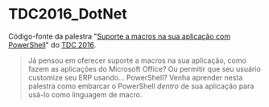 # TDC2016_DotNet
Código-fonte da palestra "[Suporte a macros na sua aplicação com PowerShell](http://www.thedevelopersconference.com.br/tdc/2016/saopaulo/trilha-dot-net)" do [TDC 2016](http://www.thedevelopersconference.com.br/tdc/2016/saopaulo/).

> Já pensou em oferecer suporte a macros na sua aplicação, como fazem as aplicações do Microsoft Office? Ou permitir que seu usuário customize seu ERP usando... PowerShell? Venha aprender nesta palestra como embarcar o PowerShell *dentro* de sua aplicação para usá-lo como linguagem de macro.


